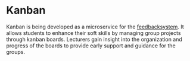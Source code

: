 # Kanban

Kanban is being developed as a microservice for the [feedbacksystem](https://github.com/thm-mni-ii/feedbacksystem). It allows students to enhance their soft skills by managing group projects through kanban boards. Lecturers gain insight into the organization and progress of the boards to provide early support and guidance for the groups. 
